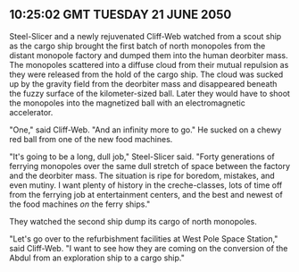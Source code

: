 ## 10:25:02 GMT TUESDAY 21 JUNE 2050
Steel-Slicer and a newly rejuvenated Cliff-Web watched from a scout ship as the cargo ship brought the first batch of north monopoles from the distant monopole factory and dumped them into the human deorbiter mass. The monopoles scattered into a diffuse cloud from their mutual repulsion as they were released from the hold of the cargo ship. The cloud was sucked up by the gravity field from the deorbiter mass and disappeared beneath the fuzzy surface of the kilometer-sized ball. Later they would have to shoot the monopoles into the magnetized ball with an electromagnetic accelerator.

"One," said Cliff-Web. "And an infinity more to go." He sucked on a chewy red ball from one of the new food machines.

"It's going to be a long, dull job," Steel-Slicer said. "Forty generations of ferrying monopoles over the same dull stretch of space between the factory and the deorbiter mass. The situation is ripe for boredom, mistakes, and even mutiny. I want plenty of history in the creche-classes, lots of time off from the ferrying job at entertainment centers, and the best and newest of the food machines _on_ the ferry ships."

They watched the second ship dump its cargo of north monopoles.

"Let's go over to the refurbishment facilities at West Pole Space Station," said Cliff-Web. "I want to see how they are coming on the conversion of the Abdul from an exploration ship to a cargo ship."